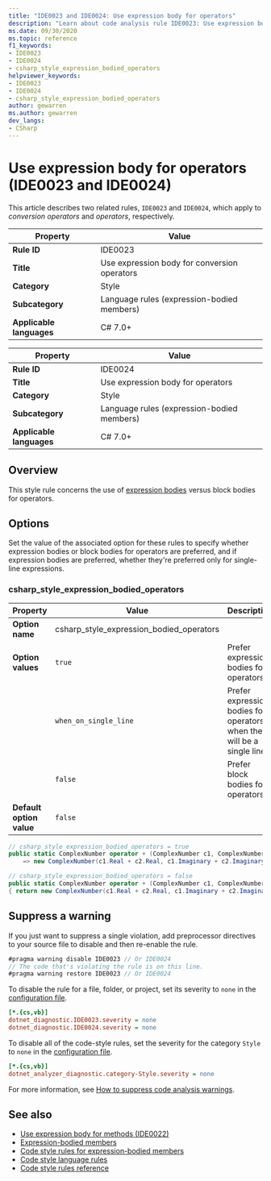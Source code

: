 ```yaml
---
title: "IDE0023 and IDE0024: Use expression body for operators"
description: "Learn about code analysis rule IDE0023: Use expression body for operators"
ms.date: 09/30/2020
ms.topic: reference
f1_keywords:
- IDE0023
- IDE0024
- csharp_style_expression_bodied_operators
helpviewer_keywords:
- IDE0023
- IDE0024
- csharp_style_expression_bodied_operators
author: gewarren
ms.author: gewarren
dev_langs:
- CSharp
---
```

# Use expression body for operators (IDE0023 and IDE0024)

This article describes two related rules, `IDE0023` and `IDE0024`, which apply to *conversion operators* and *operators*, respectively.

| Property                 | Value                                        |
|--------------------------|----------------------------------------------|
| **Rule ID**              | IDE0023                                      |
| **Title**                | Use expression body for conversion operators |
| **Category**             | Style                                        |
| **Subcategory**          | Language rules (expression-bodied members)   |
| **Applicable languages** | C# 7.0+                                      | |

| Property                 | Value                                        |
|--------------------------|----------------------------------------------|
| **Rule ID**              | IDE0024                                      |
| **Title**                | Use expression body for operators            |
| **Category**             | Style                                        |
| **Subcategory**          | Language rules (expression-bodied members)   |
| **Applicable languages** | C# 7.0+                                      | |

## Overview

This style rule concerns the use of [expression bodies](../../../csharp/programming-guide/statements-expressions-operators/expression-bodied-members.md) versus block bodies for operators.

## Options

Set the value of the associated option for these rules to specify whether expression bodies or block bodies for operators are preferred, and if expression bodies are preferred, whether they're preferred only for single-line expressions.

### csharp_style_expression_bodied_operators

| Property                 | Value                                    | Description                                                            |
|--------------------------|------------------------------------------|------------------------------------------------------------------------|
| **Option name**          | csharp_style_expression_bodied_operators |                                                                        |
| **Option values**        | `true`                                   | Prefer expression bodies for operators                                 |
|                          | `when_on_single_line`                    | Prefer expression bodies for operators when they will be a single line |
|                          | `false`                                  | Prefer block bodies for operators                                      |
| **Default option value** | `false`                                  |                                                                        |

```csharp
// csharp_style_expression_bodied_operators = true
public static ComplexNumber operator + (ComplexNumber c1, ComplexNumber c2)
    => new ComplexNumber(c1.Real + c2.Real, c1.Imaginary + c2.Imaginary);

// csharp_style_expression_bodied_operators = false
public static ComplexNumber operator + (ComplexNumber c1, ComplexNumber c2)
{ return new ComplexNumber(c1.Real + c2.Real, c1.Imaginary + c2.Imaginary); }
```

## Suppress a warning

If you just want to suppress a single violation, add preprocessor directives to your source file to disable and then re-enable the rule.

```csharp
#pragma warning disable IDE0023 // Or IDE0024
// The code that's violating the rule is on this line.
#pragma warning restore IDE0023 // Or IDE0024
```

To disable the rule for a file, folder, or project, set its severity to `none` in the [configuration file](../configuration-files.md).

```ini
[*.{cs,vb}]
dotnet_diagnostic.IDE0023.severity = none
dotnet_diagnostic.IDE0024.severity = none
```

To disable all of the code-style rules, set the severity for the category `Style` to `none` in the [configuration file](../configuration-files.md).

```ini
[*.{cs,vb}]
dotnet_analyzer_diagnostic.category-Style.severity = none
```

For more information, see [How to suppress code analysis warnings](../suppress-warnings.md).

## See also

- [Use expression body for methods (IDE0022)](ide0022.md)
- [Expression-bodied members](../../../csharp/programming-guide/statements-expressions-operators/expression-bodied-members.md)
- [Code style rules for expression-bodied members](expression-bodied-members.md)
- [Code style language rules](language-rules.md)
- [Code style rules reference](index.md)
